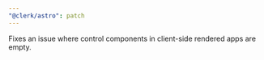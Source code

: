 ```yaml
---
"@clerk/astro": patch
---
```


Fixes an issue where control components in client-side rendered apps are empty.
